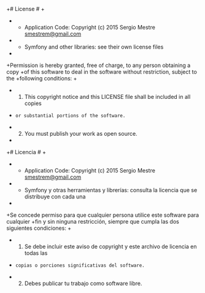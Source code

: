+# License #
+
+  * Application Code: Copyright (c) 2015 Sergio Mestre <smestrem@gmail.com>
+  * Symfony and other libraries: see their own license files
+
+Permission is hereby granted, free of charge, to any person obtaining a copy
+of this software to deal in the software without restriction, subject to the
+following conditions:
+
+  1. This copyright notice and this LICENSE file shall be included in all copies
+     or substantial portions of the software.
+  2. You must publish your work as open source.
+
+# Licencia #
+
+  * Application Code: Copyright (c) 2015 Sergio Mestre <smestrem@gmail.com>
+  * Symfony y otras herramientas y librerías: consulta la licencia que se distribuye con cada una
+
+Se concede permiso para que cualquier persona utilice este software para cualquier
+fin y sin ninguna restricción, siempre que cumpla las dos siguientes condiciones:
+
+  1. Se debe incluir este aviso de copyright y este archivo de licencia en todas las
+     copias o porciones significativas del software.
+  2. Debes publicar tu trabajo como software libre.
